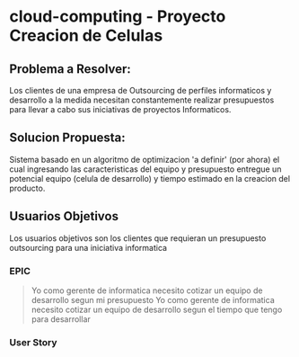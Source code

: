 # cloud-computing - Proyecto Creacion de Celulas

## Problema a Resolver: 
Los clientes de una empresa de Outsourcing de perfiles informaticos y desarrollo a la medida necesitan constantemente realizar presupuestos para llevar a cabo sus iniciativas de proyectos Informaticos.

## Solucion Propuesta:
Sistema basado en un algoritmo de optimizacion 'a definir' (por ahora) el cual ingresando las caracteristicas del equipo y presupuesto entregue un potencial equipo (celula de desarrollo) y tiempo estimado en la creacion del producto.

## Usuarios Objetivos
Los usuarios objetivos son los clientes que requieran un presupuesto outsourcing para una iniciativa informatica

### EPIC
> Yo como gerente de informatica necesito cotizar un equipo de desarrollo segun mi presupuesto
> Yo como gerente de informatica necesito cotizar un equipo de desarrollo segun el tiempo que tengo para desarrollar

### User Story
> 

